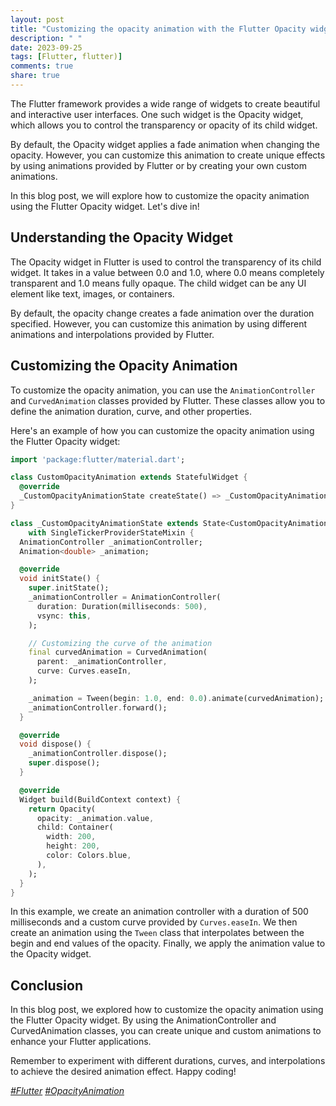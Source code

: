 ```yaml
---
layout: post
title: "Customizing the opacity animation with the Flutter Opacity widget"
description: " "
date: 2023-09-25
tags: [Flutter, flutter)]
comments: true
share: true
---
```


The Flutter framework provides a wide range of widgets to create beautiful and interactive user interfaces. One such widget is the Opacity widget, which allows you to control the transparency or opacity of its child widget.

By default, the Opacity widget applies a fade animation when changing the opacity. However, you can customize this animation to create unique effects by using animations provided by Flutter or by creating your own custom animations.

In this blog post, we will explore how to customize the opacity animation using the Flutter Opacity widget. Let's dive in!

## Understanding the Opacity Widget

The Opacity widget in Flutter is used to control the transparency of its child widget. It takes in a value between 0.0 and 1.0, where 0.0 means completely transparent and 1.0 means fully opaque. The child widget can be any UI element like text, images, or containers.

By default, the opacity change creates a fade animation over the duration specified. However, you can customize this animation by using different animations and interpolations provided by Flutter.

## Customizing the Opacity Animation

To customize the opacity animation, you can use the `AnimationController` and `CurvedAnimation` classes provided by Flutter. These classes allow you to define the animation duration, curve, and other properties.

Here's an example of how you can customize the opacity animation using the Flutter Opacity widget:

```dart
import 'package:flutter/material.dart';

class CustomOpacityAnimation extends StatefulWidget {
  @override
  _CustomOpacityAnimationState createState() => _CustomOpacityAnimationState();
}

class _CustomOpacityAnimationState extends State<CustomOpacityAnimation>
    with SingleTickerProviderStateMixin {
  AnimationController _animationController;
  Animation<double> _animation;

  @override
  void initState() {
    super.initState();
    _animationController = AnimationController(
      duration: Duration(milliseconds: 500),
      vsync: this,
    );

    // Customizing the curve of the animation
    final curvedAnimation = CurvedAnimation(
      parent: _animationController,
      curve: Curves.easeIn,
    );

    _animation = Tween(begin: 1.0, end: 0.0).animate(curvedAnimation);
    _animationController.forward();
  }

  @override
  void dispose() {
    _animationController.dispose();
    super.dispose();
  }

  @override
  Widget build(BuildContext context) {
    return Opacity(
      opacity: _animation.value,
      child: Container(
        width: 200,
        height: 200,
        color: Colors.blue,
      ),
    );
  }
}
```

In this example, we create an animation controller with a duration of 500 milliseconds and a custom curve provided by `Curves.easeIn`. We then create an animation using the `Tween` class that interpolates between the begin and end values of the opacity. Finally, we apply the animation value to the Opacity widget.

## Conclusion

In this blog post, we explored how to customize the opacity animation using the Flutter Opacity widget. By using the AnimationController and CurvedAnimation classes, you can create unique and custom animations to enhance your Flutter applications.

Remember to experiment with different durations, curves, and interpolations to achieve the desired animation effect. Happy coding!

_[#Flutter](#flutter) [#OpacityAnimation](#opacityanimation)_